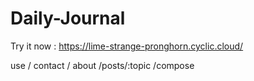 # Daily-Journal

Try it now : https://lime-strange-pronghorn.cyclic.cloud/

use / contact
    / about
    /posts/:topic
    /compose
    
